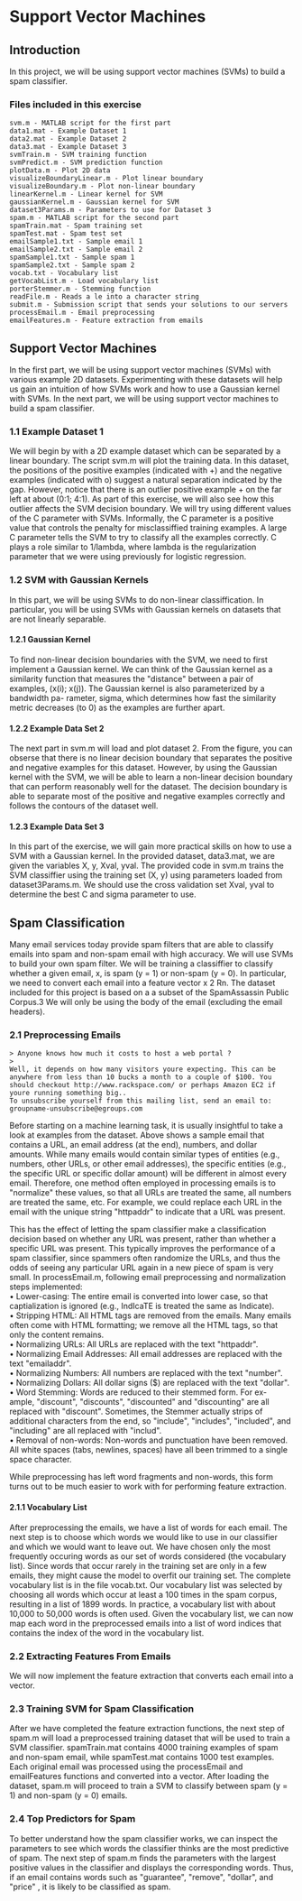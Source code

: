 # Support Vector Machines

## Introduction

In this project, we will be using support vector machines (SVMs) to build
a spam classifier.

### Files included in this exercise
```
svm.m - MATLAB script for the first part
data1.mat - Example Dataset 1
data2.mat - Example Dataset 2
data3.mat - Example Dataset 3
svmTrain.m - SVM training function
svmPredict.m - SVM prediction function
plotData.m - Plot 2D data
visualizeBoundaryLinear.m - Plot linear boundary
visualizeBoundary.m - Plot non-linear boundary
linearKernel.m - Linear kernel for SVM
gaussianKernel.m - Gaussian kernel for SVM
dataset3Params.m - Parameters to use for Dataset 3
spam.m - MATLAB script for the second part
spamTrain.mat - Spam training set
spamTest.mat - Spam test set
emailSample1.txt - Sample email 1
emailSample2.txt - Sample email 2
spamSample1.txt - Sample spam 1
spamSample2.txt - Sample spam 2
vocab.txt - Vocabulary list
getVocabList.m - Load vocabulary list
porterStemmer.m - Stemming function
readFile.m - Reads a le into a character string
submit.m - Submission script that sends your solutions to our servers
processEmail.m - Email preprocessing
emailFeatures.m - Feature extraction from emails

```

## Support Vector Machines

In the first part, we will be using support vector machines
(SVMs) with various example 2D datasets. Experimenting with these datasets
will help us gain an intuition of how SVMs work and how to use a Gaussian
kernel with SVMs. In the next part, we will be using support
vector machines to build a spam classifier.

### 1.1 Example Dataset 1

We will begin by with a 2D example dataset which can be separated by a
linear boundary. The script svm.m will plot the training data. In
this dataset, the positions of the positive examples (indicated with +) and the
negative examples (indicated with o) suggest a natural separation indicated
by the gap. However, notice that there is an outlier positive example + on
the far left at about (0:1; 4:1). As part of this exercise, we will also see how
this outlier affects the SVM decision boundary.
We will try using different values of the C parameter with SVMs. Informally, the C parameter is a positive value that
controls the penalty for misclassiffied training examples. A large C parameter
tells the SVM to try to classify all the examples correctly. C plays a role
similar to 1/lambda, where lambda is the regularization parameter that we were using
previously for logistic regression.

### 1.2 SVM with Gaussian Kernels

In this part, we will be using SVMs to do non-linear classiffication. In particular, you will be using SVMs with Gaussian kernels on
datasets that are not linearly separable.

#### 1.2.1 Gaussian Kernel

To find non-linear decision boundaries with the SVM, we need to first implement a Gaussian kernel. We
can think of the Gaussian kernel as a similarity function that measures the "distance" between a pair of examples,
(x(i); x(j)). The Gaussian kernel is also parameterized by a bandwidth pa-
rameter, sigma, which determines how fast the similarity metric decreases (to 0)
as the examples are further apart.

#### 1.2.2 Example Data Set 2

The next part in svm.m will load and plot dataset 2. From
the figure, you can obserse that there is no linear decision boundary that
separates the positive and negative examples for this dataset. However, by
using the Gaussian kernel with the SVM, we will be able to learn a non-linear
decision boundary that can perform reasonably well for the dataset.
The decision boundary is able to separate most of the positive and
negative examples correctly and follows the contours of the dataset well.

#### 1.2.3 Example Data Set 3

In this part of the exercise, we will gain more practical skills on how to use
a SVM with a Gaussian kernel. 
In the provided dataset, data3.mat, we are given the variables X,
y, Xval, yval. The provided code in svm.m trains the SVM classiffier using
the training set (X, y) using parameters loaded from dataset3Params.m.
We should use the cross validation set Xval, yval to determine the
best C and sigma parameter to use. 


## Spam Classification

Many email services today provide spam filters that are able to classify emails
into spam and non-spam email with high accuracy. We will use SVMs to build your own spam filter.
We will be training a classiffier to classify whether a given email, x, is
spam (y = 1) or non-spam (y = 0). In particular, we need to convert each
email into a feature vector x 2 Rn. The dataset included for this project is based on a a subset of
the SpamAssassin Public Corpus.3 We will
only be using the body of the email (excluding the email headers). 

### 2.1 Preprocessing Emails

```
> Anyone knows how much it costs to host a web portal ?
>
Well, it depends on how many visitors youre expecting. This can be
anywhere from less than 10 bucks a month to a couple of $100. You
should checkout http://www.rackspace.com/ or perhaps Amazon EC2 if
youre running something big..
To unsubscribe yourself from this mailing list, send an email to:
groupname-unsubscribe@egroups.com
```
Before starting on a machine learning task, it is usually insightful to
take a look at examples from the dataset. Above shows a sample email
that contains a URL, an email address (at the end), numbers, and dollar
amounts. While many emails would contain similar types of entities (e.g.,
numbers, other URLs, or other email addresses), the specific entities (e.g.,
the specific URL or specific dollar amount) will be different in almost every
email. Therefore, one method often employed in processing emails is to
"normalize" these values, so that all URLs are treated the same, all numbers
are treated the same, etc. For example, we could replace each URL in the
email with the unique string "httpaddr" to indicate that a URL was present.

This has the effect of letting the spam classifier make a classification decision
based on whether any URL was present, rather than whether a specific URL
was present. This typically improves the performance of a spam classifier,
since spammers often randomize the URLs, and thus the odds of seeing any
particular URL again in a new piece of spam is very small.
In processEmail.m, following email preprocessing and normalization steps implemented:  
• Lower-casing: The entire email is converted into lower case, so
that captialization is ignored (e.g., IndIcaTE is treated the same as
Indicate).  
• Stripping HTML: All HTML tags are removed from the emails.
Many emails often come with HTML formatting; we remove all the
HTML tags, so that only the content remains.  
• Normalizing URLs: All URLs are replaced with the text "httpaddr".  
• Normalizing Email Addresses: All email addresses are replaced
with the text "emailaddr".  
• Normalizing Numbers: All numbers are replaced with the text
"number".  
• Normalizing Dollars: All dollar signs ($) are replaced with the text
"dollar".  
• Word Stemming: Words are reduced to their stemmed form. For ex-
ample, "discount", "discounts", "discounted" and "discounting" are all
replaced with "discount". Sometimes, the Stemmer actually strips of
additional characters from the end, so "include", "includes", "included",
and "including" are all replaced with "includ".  
• Removal of non-words: Non-words and punctuation have been removed. All white spaces (tabs, newlines, spaces) have all been trimmed
to a single space character.  

While preprocessing has left word fragments and non-words, this form turns out to be
much easier to work with for performing feature extraction.

#### 2.1.1 Vocabulary List

After preprocessing the emails, we have a list of words for
each email. The next step is to choose which words we would like to use in
our classifier and which we would want to leave out.
We have chosen only the most frequently occuring words as our set of words considered (the vocabulary list). Since words that occur
rarely in the training set are only in a few emails, they might cause the
model to overfit our training set. The complete vocabulary list is in the file
vocab.txt. Our vocabulary list was selected by choosing all words which occur at least a 100 times in the spam corpus,
resulting in a list of 1899 words. In practice, a vocabulary list with about
10,000 to 50,000 words is often used.
Given the vocabulary list, we can now map each word in the preprocessed
emails into a list of word indices that contains the index
of the word in the vocabulary list.

### 2.2 Extracting Features From Emails

We will now implement the feature extraction that converts each email into
a vector.

### 2.3 Training SVM for Spam Classification

After we have completed the feature extraction functions, the next step of
spam.m will load a preprocessed training dataset that will be used to train
a SVM classifier. spamTrain.mat contains 4000 training examples of spam
and non-spam email, while spamTest.mat contains 1000 test examples. Each
original email was processed using the processEmail and emailFeatures
functions and converted into a vector.
After loading the dataset, spam.m will proceed to train a SVM to
classify between spam (y = 1) and non-spam (y = 0) emails. 

### 2.4 Top Predictors for Spam

To better understand how the spam classifier works, we can inspect the
parameters to see which words the classifier thinks are the most predictive
of spam. The next step of spam.m finds the parameters with the largest
positive values in the classifier and displays the corresponding words. 
Thus, if an email contains words such as "guarantee", "remove", "dollar", and "price" , it is likely to be
classified as spam.




